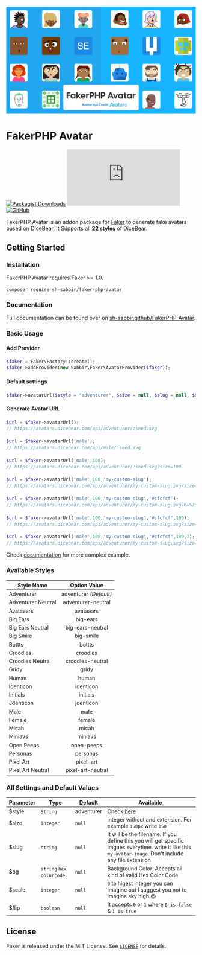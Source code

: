 ![Social card of FakerPHP-Avatar](/assets/socialcard.png)

# FakerPHP Avatar

[![Packagist Downloads](https://img.shields.io/packagist/dt/sh-sabbir/faker-php-avatar?style=for-the-badge)](https://packagist.org/packages/sh-sabbir/faker-php-avatar) ![GitHub file size in bytes](https://img.shields.io/github/size/sh-sabbir/FakerPHP-Avatar/AvatarProvider.php?style=for-the-badge) [![GitHub](https://img.shields.io/github/license/sh-sabbir/FakerPHP-Avatar?style=for-the-badge)](https://github.com/sh-sabbir/FakerPHP-Avatar/blob/master/LICENSE)

FakerPHP Avatar is an addon package for [Faker](https://github.com/FakerPHP/Faker) to generate fake avatars based on [DiceBear](https://avatars.dicebear.com/). It Supports all **22 styles** of DiceBear.

## Getting Started

### Installation

FakerPHP Avatar requires Faker >= 1.0.

```shell
composer require sh-sabbir/faker-php-avatar
```

### Documentation

Full documentation can be found over on [sh-sabbir.github/FakerPHP-Avatar](https://sh-sabbir.github/FakerPHP-Avatar).

### Basic Usage

#### Add Provider

```php
$faker = Faker\Factory::create();
$faker->addProvider(new Sabbir\Faker\AvatarProvider($faker));
```


#### Default settings
```php
$faker->avatarUrl($style = "adventurer", $size = null, $slug = null, $bg = null, $scale = null, $flip = null);
```


#### Generate Avatar URL

```php
$url = $faker->avatarUrl();  
// https://avatars.dicebear.com/api/adventurer/:seed.svg

$url = $faker->avatarUrl('male');  
// https://avatars.dicebear.com/api/male/:seed.svg

$url = $faker->avatarUrl('male',100);  
// https://avatars.dicebear.com/api/adventurer/:seed.svg?size=100

$url = $faker->avatarUrl('male',100,'my-custom-slug');  
// https://avatars.dicebear.com/api/adventurer/my-custom-slug.svg?size=100

$url = $faker->avatarUrl('male',100,'my-custom-slug','#cfcfcf');  
// https://avatars.dicebear.com/api/adventurer/my-custom-slug.svg?b=%23cfcfcf&size=100

$url = $faker->avatarUrl('male',100,'my-custom-slug','#cfcfcf',100);  
// https://avatars.dicebear.com/api/adventurer/my-custom-slug.svg?size=100&b=%23cfcfcf&scale=100

$url = $faker->avatarUrl('male',100,'my-custom-slug','#cfcfcf',100,1);  
// https://avatars.dicebear.com/api/adventurer/my-custom-slug.svg?size=100&b=%23cfcfcf&scale=100&flip=1

```

Check [documentation](https://sh-sabbir.github/FakerPHP-Avatar) for more complex example.

### Available Styles

| Style Name         	| Option Value 	        |
|--------------------	|:---------------------:|
| Adventurer         	| adventurer *(Default)*|
| Adventurer Neutral 	| adventurer-neutral    |
| Avataaars          	| avataaars	            |
| Big Ears           	| big-ears   	        |
| Big Ears Neutral   	| big-ears-neutral      |
| Big Smile          	| big-smile    	        |
| Bottts             	| bottts       	        |
| Croodles           	| croodles     	        |
| Croodles Neutral   	| croodles-neutral      |
| Gridy              	| gridy     	        |
| Human                	| human        	        |
| Identicon         	| identicon             |
| Initials          	| initials   	        |
| Jdenticon         	| jdenticon   	        |
| Male                	| male       	        |
| Female            	| female    	        |
| Micah              	| micah        	        |
| Miniavs            	| miniavs      	        |
| Open Peeps           	| open-peeps   	        |
| Personas          	| personas              |
| Pixel Art           	| pixel-art             |
| Pixel Art Neutral    	| pixel-art-neutral	    |



### All Settings and Default Values

| Parameter 	| Type 	                   | Default 	| Available 	|
|-----------	|------------------------- |---------	|-----------	|
| $style        | `String`                 | adventurer | Check [here](#available-styles)         	|
| $size         | `integer`                | `null`    	| integer without and extension. For example `150px` write `150`           |
| $slug         | `string`     	           | `null`     | It will be the filename. If you define this you will get specific imgaes everytime. write it like this `my-avatar-image`. Don't include any file extension     	|
| $bg          	| `string` `hex colorcode` | `null`    	| Background Color. Accepts all kind of valid Hex Color Code          	|
| $scale        | `integer`     	       | `null`    	| `0` to higest integer you can imagine but I suggest you not to imagine sky high 😉 |
| $flip         | `boolean`    	           | `null`    	| It accepts `0` or `1` where `0 is false` & `1 is true`          	|


## License

Faker is released under the MIT License. See [`LICENSE`](LICENSE) for details.
